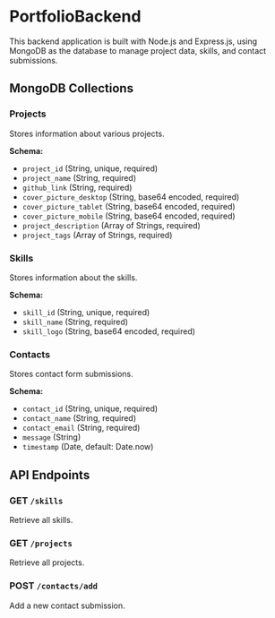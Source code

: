 # PortfolioBackend

This backend application is built with Node.js and Express.js, using MongoDB as the database to manage project data, skills, and contact submissions.

## MongoDB Collections

### Projects

Stores information about various projects.

**Schema:**

- `project_id` (String, unique, required)
- `project_name` (String, required)
- `github_link` (String, required)
- `cover_picture_desktop` (String, base64 encoded, required)
- `cover_picture_tablet` (String, base64 encoded, required)
- `cover_picture_mobile` (String, base64 encoded, required)
- `project_description` (Array of Strings, required)
- `project_tags` (Array of Strings, required)

### Skills

Stores information about the skills.

**Schema:**

- `skill_id` (String, unique, required)
- `skill_name` (String, required)
- `skill_logo` (String, base64 encoded, required)

### Contacts

Stores contact form submissions.

**Schema:**

- `contact_id` (String, unique, required)
- `contact_name` (String, required)
- `contact_email` (String, required)
- `message` (String)
- `timestamp` (Date, default: Date.now)

## API Endpoints

### GET `/skills`

Retrieve all skills.

### GET `/projects`

Retrieve all projects.

### POST `/contacts/add`

Add a new contact submission.
